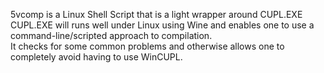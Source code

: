 5vcomp is a Linux Shell Script that is a light wrapper around CUPL.EXE<br>
CUPL.EXE will runs well under Linux using Wine and enables one to use a command-line/scripted approach to compilation.<br>
It checks for some common problems and otherwise allows one to completely avoid having to use WinCUPL.